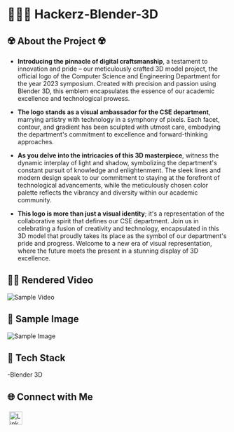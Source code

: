 # 👨🏻‍💻 Hackerz-Blender-3D

## ☢️ About the Project ☢️

- **Introducing the pinnacle of digital craftsmanship**, a testament to innovation and pride – our meticulously crafted 3D model project, the official logo of the Computer Science and Engineering Department for the year 2023 symposium. Created with precision and passion using Blender 3D, this emblem encapsulates the essence of our academic excellence and technological prowess.

- **The logo stands as a visual ambassador for the CSE department**, marrying artistry with technology in a symphony of pixels. Each facet, contour, and gradient has been sculpted with utmost care, embodying the department's commitment to excellence and forward-thinking approaches.

- **As you delve into the intricacies of this 3D masterpiece**, witness the dynamic interplay of light and shadow, symbolizing the department's constant pursuit of knowledge and enlightenment. The sleek lines and modern design speak to our commitment to staying at the forefront of technological advancements, while the meticulously chosen color palette reflects the vibrancy and diversity within our academic community.

- **This logo is more than just a visual identity**; it's a representation of the collaborative spirit that defines our CSE department. Join us in celebrating a fusion of creativity and technology, encapsulated in this 3D model that proudly takes its place as the symbol of our department's pride and progress. Welcome to a new era of visual representation, where the future meets the present in a stunning display of 3D excellence.

## 🕵️‍♂️ Rendered Video

![Sample Video](https://github.com/nickwinbritto/Hackerz-Blender-3D/assets/115567222/4fd04943-299c-4b4a-a857-02b026628db6)

## 👾 Sample Image

![Sample Image](https://github.com/nickwinbritto/Hackerz-Blender-3D/assets/115567222/f60e42f6-8295-4cd0-a2ab-2d19cf5ea8cf)

## 🤖 Tech Stack
-Blender 3D

## 🌐 Connect with Me

<p>
  <a href="https://www.linkedin.com/in/nickwin-britto-268ab0224" target="_blank" rel="noopener noreferrer">
    <img src="https://img.shields.io/badge/linkedin-%230077B5.svg?style=for-the-badge&logo=linkedin&logoColor=white" alt="LinkedIn" height="30" style="vertical-align:top; margin:4px">
  </a>
</p>
